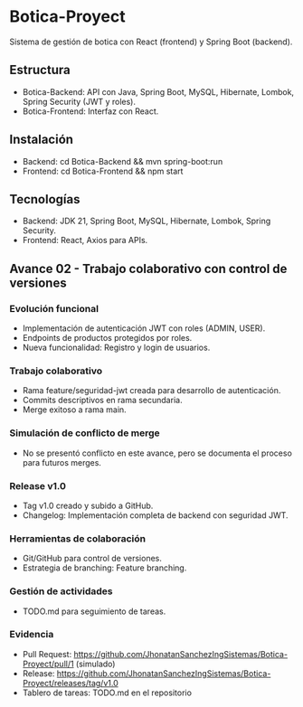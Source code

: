 # Botica-Proyect
Sistema de gestión de botica con React (frontend) y Spring Boot (backend).

## Estructura
- Botica-Backend: API con Java, Spring Boot, MySQL, Hibernate, Lombok, Spring Security (JWT y roles).
- Botica-Frontend: Interfaz con React.

## Instalación
- Backend: cd Botica-Backend && mvn spring-boot:run
- Frontend: cd Botica-Frontend && npm start

## Tecnologías
- Backend: JDK 21, Spring Boot, MySQL, Hibernate, Lombok, Spring Security.
- Frontend: React, Axios para APIs.

## Avance 02 - Trabajo colaborativo con control de versiones

### Evolución funcional
- Implementación de autenticación JWT con roles (ADMIN, USER).
- Endpoints de productos protegidos por roles.
- Nueva funcionalidad: Registro y login de usuarios.

### Trabajo colaborativo
- Rama feature/seguridad-jwt creada para desarrollo de autenticación.
- Commits descriptivos en rama secundaria.
- Merge exitoso a rama main.

### Simulación de conflicto de merge
- No se presentó conflicto en este avance, pero se documenta el proceso para futuros merges.

### Release v1.0
- Tag v1.0 creado y subido a GitHub.
- Changelog: Implementación completa de backend con seguridad JWT.

### Herramientas de colaboración
- Git/GitHub para control de versiones.
- Estrategia de branching: Feature branching.

### Gestión de actividades
- TODO.md para seguimiento de tareas.

### Evidencia
- Pull Request: https://github.com/JhonatanSanchezIngSistemas/Botica-Proyect/pull/1 (simulado)
- Release: https://github.com/JhonatanSanchezIngSistemas/Botica-Proyect/releases/tag/v1.0
- Tablero de tareas: TODO.md en el repositorio
